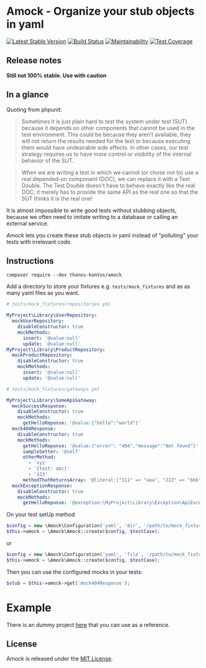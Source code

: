# Amock - Organize your stub objects in yaml

[![Latest Stable Version](https://poser.pugx.org/thanos-kontos/amock/v/stable)](https://packagist.org/packages/thanos-kontos/amock)
[![Build Status](https://travis-ci.org/thanosKontos/amock.svg?branch=master)](https://travis-ci.org/thanosKontos/amock)
[![Maintainability](https://api.codeclimate.com/v1/badges/223b1d3dfc3607673750/maintainability)](https://codeclimate.com/github/thanosKontos/amock/maintainability)
[![Test Coverage](https://api.codeclimate.com/v1/badges/223b1d3dfc3607673750/test_coverage)](https://codeclimate.com/github/thanosKontos/amock/test_coverage)

## Release notes

**Still not 100% stable. Use with caution**

## In a glance

Quoting from phpunit:

> Sometimes it is just plain hard to test the system under test (SUT) because it depends on other components that cannot be used in the test environment. This could be because they aren't available, they will not return the results needed for the test or because executing them would have undesirable side effects. In other cases, our test strategy requires us to have more control or visibility of the internal behavior of the SUT.

> When we are writing a test in which we cannot (or chose not to) use a real depended-on component (DOC), we can replace it with a Test Double. The Test Double doesn't have to behave exactly like the real DOC; it merely has to provide the same API as the real one so that the SUT thinks it is the real one!

It is almost impossible to write good tests without stubbing objects, because we often need to imitate writing to a database or calling an external service.

*Amock* lets you create these stub objects in yaml instead of "polluting" your tests with irrelevant code.

## Instructions

`composer require --dev thanos-kontos/amock`

Add a directory to store your fixtures e.g. `tests/mock_fixtures` and as as many yaml files as you want.

```yaml
# tests/mock_fixtures/repositories.yml

MyProject\Library\UserRepository:
  mockUserRepository:
    disableConstructor: true
    mockMethods:
      insert: '@value:null'
      update: '@value:null'
MyProject\Library\ProductRepository:
  mockProductRepository:
    disableConstructor: true
    mockMethods:
      insert: '@value:null'
      update: '@value:null'
```

```yaml
# tests/mock_fixtures/gateways.yml

MyProject\Library\SomeApiGateway:
  mockSuccessResponse:
    disableConstructor: true
    mockMethods:
      getHelloReponse: '@value:{"hello":"world"}'
  mock404Response:
    disableConstructor: true
    mockMethods:
      getHelloReponse: '@value:{"error": "404","message":"Not found"}'
      sampleSetter: '@self'
      otherMethod:
        - 'xyz'
        - '{test: abc}'
        - '123'
      methodThatReturnsArray: '@literal:["111" => "aaa", "222" => "bbb"]'
  mockExceptionResponse:
    disableConstructor: true
    mockMethods:
      getHelloReponse: '@exception:\MyProject\Library\Exception\ApiException'
```

On your test setUp method

```php
$config = new \Amock\Configuration('yaml', 'dir', '/path/to/mock_fixtures');
$this->amock = \Amock\Amock::create($config, $testCase);
```

or

```php
$config = new \Amock\Configuration('yaml', 'file', '/path/to/mock_fixtures/somefile.yml');
$this->amock = \Amock\Amock::create($config, $testCase);
```

Then you can use the configured mocks in your tests:

```php
$stub = $this->amock->get('mock404Response');
```

# Example

There is an dummy project [here](https://github.com/thanosKontos/amock-example) that you can use as a reference.

## License

Amock is released under the [MIT License](https://opensource.org/licenses/MIT).
